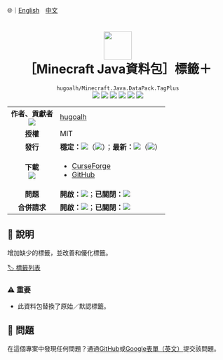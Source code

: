 🌐｜[English](./README.md)　[中文](./README.zh-hant.md)

# <div align="center"><img src="https://i.imgur.com/s4ms8Qv.png" height="64px" /><br />［Minecraft Java資料包］標籤＋</div>

<div align="center">
  <code>hugoalh/Minecraft.Java.DataPack.TagPlus</code><br />
  <img src="https://img.shields.io/github/languages/count/hugoalh/Minecraft.Java.DataPack.TagPlus?style=flat-square&logo=github" />
  <img src="https://img.shields.io/github/languages/top/hugoalh/Minecraft.Java.DataPack.TagPlus?style=flat-square&logo=github" />
  <img src="https://img.shields.io/github/repo-size/hugoalh/Minecraft.Java.DataPack.TagPlus?style=flat-square&logo=github" />
  <img src="https://img.shields.io/github/watchers/hugoalh/Minecraft.Java.DataPack.TagPlus?style=flat-square&logo=github" />
  <img src="https://img.shields.io/github/stars/hugoalh/Minecraft.Java.DataPack.TagPlus?style=flat-square&logo=github" />
  <img src="https://img.shields.io/github/forks/hugoalh/Minecraft.Java.DataPack.TagPlus?style=flat-square&logo=github" />
</div>

<table>
  <tr>
    <td align="center">
      <b>作者、貢獻者</b><br />
      <img src="https://img.shields.io/github/contributors/hugoalh/Minecraft.Java.DataPack.TagPlus?style=flat-square&color=000000&label=%20" />
    </td>
    <td><a href="https://github.com/hugoalh">hugoalh</a></td>
  </tr>
  <tr>
    <td align="center"><b>授權</b></td>
    <td>MIT</td>
  </tr>
  <tr>
    <td align="center"><b>發行</b></td>
    <td>
      <b>穩定：</b><img src="https://img.shields.io/github/release/hugoalh/Minecraft.Java.DataPack.TagPlus?style=flat-square&color=000000&label=%20" />（<img src="https://img.shields.io/github/release-date/hugoalh/Minecraft.Java.DataPack.TagPlus?style=flat-square&color=000000&label=%20" />）；<b>最新：</b><img src="https://img.shields.io/github/release/hugoalh/Minecraft.Java.DataPack.TagPlus?include_prereleases&style=flat-square&color=000000&label=%20" />（<img src="https://img.shields.io/github/release-date-pre/hugoalh/Minecraft.Java.DataPack.TagPlus?style=flat-square&color=000000&label=%20" />）
    </td>
  </tr>
  <tr>
    <td align="center">
      <b>下載</b><br />
      <img src="https://img.shields.io/github/downloads/hugoalh/Minecraft.Java.DataPack.TagPlus/total?style=flat-square&color=000000&label=%20" />
    </td>
    <td><ul>
      <li><a href="https://www.curseforge.com/minecraft/customization/tagplus">CurseForge</a></li>
      <li><a href="https://github.com/hugoalh/Minecraft.Java.DataPack.TagPlus/releases">GitHub</a></li>
    </ul></td>
  </tr>
  <tr>
    <td align="center"><b>問題</b></td>
    <td>
      <b>開啟：</b><img src="https://img.shields.io/github/issues-raw/hugoalh/Minecraft.Java.DataPack.TagPlus?style=flat-square&color=000000&label=%20" />；<b>已關閉：</b><img src="https://img.shields.io/github/issues-closed-raw/hugoalh/Minecraft.Java.DataPack.TagPlus?style=flat-square&color=000000&label=%20" />
    </td>
  </tr>
  <tr>
    <td align="center"><b>合併請求</b></td>
    <td>
      <b>開啟：</b><img src="https://img.shields.io/github/issues-pr-raw/hugoalh/Minecraft.Java.DataPack.TagPlus?style=flat-square&color=000000&label=%20" />；<b>已關閉：</b><img src="https://img.shields.io/github/issues-pr-closed-raw/hugoalh/Minecraft.Java.DataPack.TagPlus?style=flat-square&color=000000&label=%20" />
    </td>
  </tr>
</table>

## 📜 說明

增加缺少的標籤，並改善和優化標籤。

[🏷 標籤列表](https://github.com/hugoalh/Minecraft.Java.DataPack.TagPlus/wiki)

### ⚠ 重要

- 此資料包替換了原始／默認標籤。

## 🐛 問題

在這個專案中發現任何問題？通過[GitHub](https://github.com/hugoalh/Minecraft.Java.DataPack.TagPlus/issues)或[Google表單（英文）](https://docs.google.com/forms/d/e/1FAIpQLSf7THj4zWMeT5vC4Hs3dx9nZLzUy0Tn7bS3unExHTw13g0ZuA/viewform?usp=sf_link)提交該問題。
